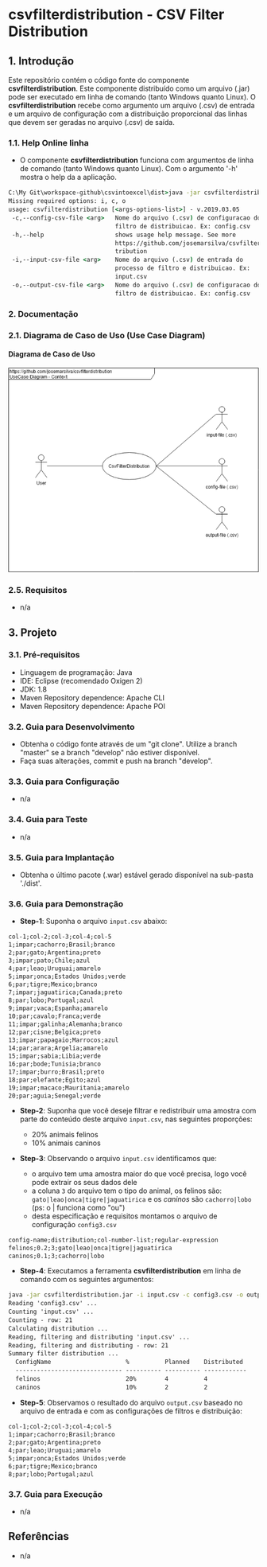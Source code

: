 # csvfilterdistribution - CSV Filter Distribution

## 1. Introdução ##

Este repositório contém o código fonte do componente **csvfilterdistribution**. Este componente distribuído como um arquivo (.jar) pode ser executado em linha de comando (tanto Windows quanto Linux). O **csvfilterdistribution** recebe como argumento um arquivo (.csv) de entrada e um arquivo de configuração com a distribuição proporcional das linhas que devem ser geradas no arquivo (.csv) de saída.


### 1.1. Help Online linha

* O componente **csvfilterdistribution** funciona com argumentos de linha de comando (tanto Windows quanto Linux). Com o argumento '-h' mostra o help da a aplicação.

```bat
C:\My Git\workspace-github\csvintoexcel\dist>java -jar csvfilterdistribution.jar
Missing required options: i, c, o
usage: csvfilterdistribution [<args-options-list>] - v.2019.03.05
 -c,--config-csv-file <arg>   Nome do arquivo (.csv) de configuracao do
                              filtro de distribuicao. Ex: config.csv
 -h,--help                    shows usage help message. See more
                              https://github.com/josemarsilva/csvfilterdis
                              tribution
 -i,--input-csv-file <arg>    Nome do arquivo (.csv) de entrada do
                              processo de filtro e distribuicao. Ex:
                              input.csv
 -o,--output-csv-file <arg>   Nome do arquivo (.csv) de configuracao do
                              filtro de distribuicao. Ex: config.csv
```




### 2. Documentação ###

### 2.1. Diagrama de Caso de Uso (Use Case Diagram) ###

#### Diagrama de Caso de Uso

![UseCaseDiagram](doc/UseCaseDiagram%20-%20Context%20-%20CsvFilterDistribution.png)


### 2.5. Requisitos ###

* n/a


## 3. Projeto ##

### 3.1. Pré-requisitos ###

* Linguagem de programação: Java
* IDE: Eclipse (recomendado Oxigen 2)
* JDK: 1.8
* Maven Repository dependence: Apache CLI
* Maven Repository dependence: Apache POI

### 3.2. Guia para Desenvolvimento ###

* Obtenha o código fonte através de um "git clone". Utilize a branch "master" se a branch "develop" não estiver disponível.
* Faça suas alterações, commit e push na branch "develop".


### 3.3. Guia para Configuração ###

* n/a


### 3.4. Guia para Teste ###

* n/a


### 3.5. Guia para Implantação ###

* Obtenha o último pacote (.war) estável gerado disponível na sub-pasta './dist'.



### 3.6. Guia para Demonstração ###

* **Step-1**: Suponha o arquivo `input.csv` abaixo:

```csv
col-1;col-2;col-3;col-4;col-5
1;impar;cachorro;Brasil;branco
2;par;gato;Argentina;preto
3;impar;pato;Chile;azul
4;par;leao;Uruguai;amarelo
5;impar;onca;Estados Unidos;verde
6;par;tigre;Mexico;branco
7;impar;jaguatirica;Canada;preto
8;par;lobo;Portugal;azul
9;impar;vaca;Espanha;amarelo
10;par;cavalo;Franca;verde
11;impar;galinha;Alemanha;branco
12;par;cisne;Belgica;preto
13;impar;papagaio;Marrocos;azul
14;par;arara;Argelia;amarelo
15;impar;sabia;Libia;verde
16;par;bode;Tunisia;branco
17;impar;burro;Brasil;preto
18;par;elefante;Egito;azul
19;impar;macaco;Mauritania;amarelo
20;par;aguia;Senegal;verde
```

* **Step-2**: Suponha que você deseje filtrar e redistribuir uma amostra com parte do conteúdo deste arquivo `input.csv`,  nas seguintes proporções:
    * 20% animais felinos
	* 10% animais caninos


* **Step-3**: Observando o arquivo `input.csv` identificamos que:
    * o arquivo tem uma amostra maior do que você precisa, logo você pode extrair os seus dados dele
	* a coluna `3` do arquivo tem o tipo do animal, os felinos são: `gato|leao|onca|tigre|jaguatirica` e os _caninos_ são `cachorro|lobo` (ps: o \| funciona como "ou")
	* desta especificação e requisitos montamos o arquivo de configuração `config3.csv`

```csv
config-name;distribution;col-number-list;regular-expression
felinos;0.2;3;gato|leao|onca|tigre|jaguatirica
caninos;0.1;3;cachorro|lobo
```

* **Step-4**: Executamos a ferramenta **csvfilterdistribution** em linha de comando com os seguintes argumentos:

```cmd
java -jar csvfilterdistribution.jar -i input.csv -c config3.csv -o output.csv
Reading 'config3.csv' ...
Counting 'input.csv' ...
Counting - row: 21
Calculating distribution ...
Reading, filtering and distributing 'input.csv' ...
Reading, filtering and distributing - row: 21
Summary filter distribution ...
  ConfigName                     %          Planned    Distributed
  ------------------------------ ---------- ---------- ------------
  felinos                        20%        4          4
  caninos                        10%        2          2
```

* **Step-5**: Observamos o resultado do arquivo `output.csv` baseado no arquivo de entrada e com as configurações de filtros e distribuição:

```csv
col-1;col-2;col-3;col-4;col-5
1;impar;cachorro;Brasil;branco
2;par;gato;Argentina;preto
4;par;leao;Uruguai;amarelo
5;impar;onca;Estados Unidos;verde
6;par;tigre;Mexico;branco
8;par;lobo;Portugal;azul
```




### 3.7. Guia para Execução ###

* n/a


## Referências ##

* n/a
